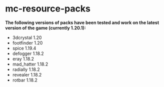 # mc-resource-packs

**The following versions of packs have been tested and work on the latest version of the game (currently 1.20.1):**
- 3dcrystal 1.20
- footfinder 1.20
- spice 1.19.4
- defogger 1.18.2
- eray 1.18.2
- mad_hatter 1.18.2
- radially 1.18.2
- revealer 1.18.2
- rotbar 1.18.2
